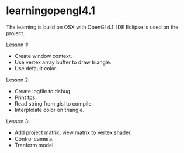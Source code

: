 # learningopengl4.1
The learning is build on OSX with OpenGl 4.1.
IDE Eclipse is used on the project.

Lesson 1: 
+ Create window context.
+ Use vertex array buffer to draw triangle.
+ Use default color.

Lesson 2:
+ Create logfile to debug.
+ Print fps.
+ Read string from glsl to compile.
+ Interplolate color on triangle.

Lesson 3:
+ Add project matrix, view matrix to vertex shader.
+ Control camera.
+ Tranform model.
